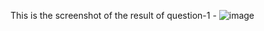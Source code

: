 This is the screenshot of the result of question-1 - ![image](https://github.com/Gurman-Singh-03/R214220473/assets/128717943/5831dce6-61f4-44be-9ab1-5e64c2549f94)
